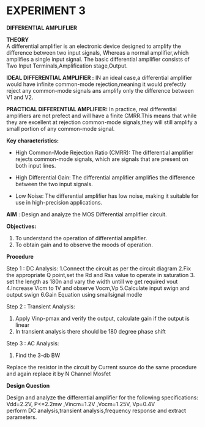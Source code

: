 # EXPERIMENT 3
 **DIFFERENTIAL AMPLIFLIER** 

**THEORY**<br/>
 A differential amplifier is an electronic device designed to amplify the difference between two input signals, Whereas a normal amplifier,which amplifies a single input signal. The basic differential amplifier consists of Two Input Terminals,Amplification stage,Output.<br/>
 
 **IDEAL DIFFERENTIAL AMPLIFIER :** IN an ideal case,a differential amplifier would have infinite common-mode rejection,meaning it would prefectly reject any common-mode signals ans amplify only the difference between V1 and V2.<br/>
 
 **PRACTICAL DIFFERENTIAL AMPLIFIER:** In practice, real differential amplifiers are not prefect and will have a finite CMRR.This means that while they are excellent at rejection common-mode signals,they will still amplify a small portion of any common-mode signal.<br/>
 
**Key characteristics:**

- High Common-Mode Rejection Ratio (CMRR): The differential amplifier rejects common-mode signals, which are signals that are present on both input lines.

- High Differential Gain: The differential amplifier amplifies the difference between the two input signals.

- Low Noise: The differential amplifier has low noise, making it suitable for use in high-precision applications.

**AIM** : Design and analyze the MOS Differential ampliflier circuit.

 **Objectives:**
 1. To understand the operation of differential amplifier.
 2. To obtain gain and to observe the moods of operation.

 **Procedure**<br/>

 Step 1 : DC Analysis:
1.Connect the circuit as per the circuit diagram
2.Fix the appropriate Q point,set the Rd and Rss value to operate in saturation
3. set the length as 180n and vary the width untill we get required vout
4.Increase Vicm to 1V and observe Vocm,Vp
5.Calculate input swign and output swign
6.Gain Equation using smallsignal modle

Step 2 : Transient Analysis:
1. Apply Vinp-pmax and verify the output, calculate gain if the output is linear
2. In transient analysis there should be 180 degree phase shift 

Step 3 : AC Analysis:
1. Find the 3-db BW

Replace the resistor in the circuit by Current source do the same procedure and again replace it by 
N Channel Mosfet 

**Design Question**

Design and analyze the differential amplifier for the following  specifications:
Vdd=2.2V, P<=2.2mw ,Vincm=1.2V ,Vocm=1.25V, Vp=0.4V<br/>
perform DC analysis,transient analysis,frequency response and extract parameters.







    
 

